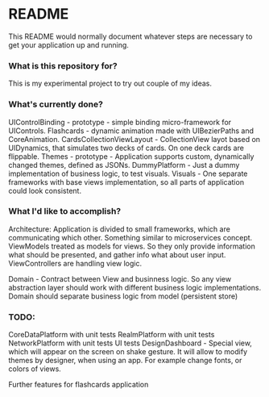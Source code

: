 # README #

This README would normally document whatever steps are necessary to get your application up and running.

### What is this repository for? ###

This is my experimental project to try out couple of my ideas. 


### What's currently done? ###

UIControlBinding - prototype - simple binding micro-framework for UIControls.
Flashcards - dynamic animation made with UIBezierPaths and CoreAnimation.
CardsCollectionViewLayout - CollectionView layot based on UIDynamics, that simulates two decks of cards. On one deck cards are flippable.
Themes - prototype - Application supports custom, dynamically changed themes, defined as JSONs. 
DummyPlatform - Just a dummy implementation of business logic, to test visuals.
Visuals - One separate frameworks with base views implementation, so all parts of application could look consistent.

### What I'd like to accomplish? ###
Architecture:
Application is divided to small frameworks, which are communicating which other. Something similar to microservices concept.
ViewModels treated as models for views. So they only provide information what should be presented, and gather info what about user input.
ViewControllers are handling view logic. 

Domain - Contract between View and businness logic. So any view abstraction layer should work with different business logic implementations.
Domain should separate business logic from model (persistent store)

### TODO: ###
CoreDataPlatform with unit tests
RealmPlatform with unit tests
NetworkPlatform with unit tests
UI tests 
DesignDashboard - Special view, which will appear on the screen on shake gesture. It will allow to modify themes by designer, when using an app. For example change fonts, or colors of views.

Further features for flashcards application